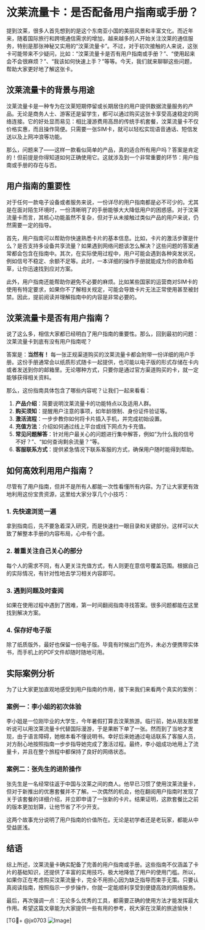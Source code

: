 # 汶莱流量卡：是否配备用户指南或手册？

提到汶莱，很多人首先想到的是这个东南亚小国的美丽风景和丰富文化。而近年来，随着国际旅行和跨境通信需求的增加，越来越多的人开始关注汶莱的通信服务，特别是那张神秘又实用的“汶莱流量卡”。不过，对于初次接触的人来说，这张卡可能带来不少疑问，比如：“汶莱流量卡是否有用户指南或手册？”、“使用起来会不会很麻烦？”、“我该如何快速上手？”等等。今天，我们就来聊聊这些问题，帮助大家更好地了解这张卡。

## 汶莱流量卡的背景与用途

汶莱流量卡是一种专为在汶莱短期停留或长期居住的用户提供数据流量服务的产品。无论是商务人士、游客还是留学生，都可以通过购买这张卡享受高速稳定的网络连接。它的好处显而易见：相比漫游费用高昂的传统手机套餐，汶莱流量卡不仅价格实惠，而且操作简便。只需要一张SIM卡，就可以轻松实现语音通话、短信发送以及上网冲浪等功能。

那么，问题来了——这样一款看似简单的产品，真的适合所有用户吗？答案是肯定的！但前提是你得知道如何正确使用它。这就涉及到一个非常重要的环节：用户指南或手册的存在与否。

## 用户指南的重要性

对于任何一款电子设备或者服务来说，一份详尽的用户指南都是必不可少的。尤其是在面对陌生环境时，一份清晰明了的手册能够大大降低用户的困惑感。对于汶莱流量卡而言，其核心功能虽然不复杂，但对于从未接触过类似产品的用户来说，仍然需要一定的指导。

首先，用户指南可以帮助你快速熟悉卡片的基本信息。比如，卡片的激活步骤是什么？是否支持多设备共享流量？如果遇到网络问题该怎么解决？这些问题的答案通常都会包含在指南中。其次，在实际使用过程中，用户可能会遇到各种突发状况，例如信号不稳定、余额不足等。此时，一本详细的操作手册就能成为你的救命稻草，让你迅速找到应对方案。

此外，用户指南还能帮助你避免不必要的麻烦。比如某些国家的运营商对SIM卡的使用有特定要求，如果你不了解相关规定，可能会导致卡片无法正常使用甚至被封禁。因此，提前阅读并理解指南中的内容是非常必要的。

## 汶莱流量卡是否有用户指南？

说了这么多，相信大家都已经明白了用户指南的重要性。那么，回到最初的问题：汶莱流量卡到底有没有用户指南呢？

答案是：**当然有！** 每一张正规渠道购买的汶莱流量卡都会附带一份详细的用户手册。这份手册通常会以纸质形式随卡一起提供，也可能以电子版的形式存储在卡内或者发送到你的邮箱里。无论哪种方式，只要你是通过官方渠道购买的卡，就一定能够获得相关资料。

那么，这份指南具体包含了哪些内容呢？让我们一起来看看：

1. **产品介绍**：简要说明汶莱流量卡的功能特点以及适用人群。
2. **购买须知**：提醒用户注意的事项，如年龄限制、身份证件验证等。
3. **激活流程**：一步步教你如何将卡片插入手机，并完成初始设置。
4. **充值方法**：介绍如何通过线上平台或线下网点为卡充值。
5. **常见问题解答**：针对用户最关心的问题进行集中解答，例如“为什么我的信号不好？”、“如何查询剩余流量？”等。
6. **客服联系方式**：提供紧急情况下联系客服的方式，确保用户随时能得到帮助。

## 如何高效利用用户指南？

尽管有了用户指南，但并不是所有人都能一次性看懂所有内容。为了让大家更有效地利用这份宝贵资源，这里给大家分享几个小技巧：

### 1. 先快速浏览一遍
拿到指南后，先不要急着深入研究，而是快速扫一眼目录和关键部分。这样可以大致了解整本手册的内容布局，心中有个底。

### 2. 着重关注自己关心的部分
每个人的需求不同，有人更关注充值方式，有人则更在意信号覆盖范围。根据自己的实际情况，有针对性地去学习相关内容即可。

### 3. 遇到问题及时查阅
如果在使用过程中遇到了困难，第一时间翻阅指南寻找答案。很多问题都能在这里找到解决方案。

### 4. 保存好电子版
除了纸质版外，最好也保留一份电子版。毕竟有时候出门在外，未必方便携带实体书，而手机上的PDF文件却随时随地可用。

## 实际案例分析

为了让大家更加直观地感受到用户指南的作用，接下来我们来看两个真实的案例：

### 案例一：李小姐的初次体验
李小姐是一位刚毕业的大学生，今年暑假打算去汶莱旅游。临行前，她从朋友那里听说可以用汶莱流量卡代替国际漫游，于是果断下单了一张。然而到了当地才发现，由于语言障碍，她根本看不懂说明书。幸好后来她通过电话联系了客服人员，对方耐心地按照指南一步步指导她完成了激活过程。最终，李小姐成功地用上了流量卡，并且在整个旅程中都保持了良好的网络状态。

### 案例二：张先生的进阶操作
张先生是一名经常往返于中国与汶莱之间的商人。他早已习惯了使用汶莱流量卡，但对于新推出的优惠套餐并不了解。一次偶然的机会，他在翻阅用户指南时发现了关于该套餐的详细介绍，并立即申请了一张新的卡片。结果证明，这款套餐比之前的版本更加划算，让他节省了不少开支。

这两个故事充分说明了用户指南的价值所在。无论是初学者还是老玩家，都能从中受益匪浅。

## 结语

综上所述，汶莱流量卡确实配备了完善的用户指南或手册。这些指南不仅涵盖了卡片的基础知识，还提供了丰富的实用技巧，极大地降低了用户的使用门槛。所以，如果你正在考虑购买汶莱流量卡，完全不用担心因为缺乏指导而束手无策。只要认真阅读指南，按照指示一步步操作，你就一定能顺利享受到便捷高效的网络服务。

最后，再次强调一点：无论多么优秀的工具，都需要正确的使用方法才能发挥最大作用。希望这篇文章能为大家提供一些有用的参考，祝大家在汶莱的旅途愉快！

[TG💪+ @jx0703 ![Image](https://github.com/user-attachments/assets/dbca1d08-cadb-493c-b0ec-ad6f7a83f270)]